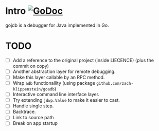 # Intro [![GoDoc](https://godoc.org/github.com/omerye/gojdb?status.svg)](https://godoc.org/github.com/omerye/gojdb/jdwp)

gojdb is a debugger for Java implemented in Go.

# TODO

* [ ] Add a reference to the original project (inside LIECENCE) (plus the commit on copy)
* [ ] Another abstraction layer for remote debugging.
* [ ] Make this layer callable by an RPC method.
* [ ] Wrap `adb` functionallity (using package `github.com/zach-klippenstein/goadb`)
* [ ] Interactive command line interface layer.
* [ ] Try extending `jdwp.Value` to make it easier to cast.
* [ ] Handle single step.
* [ ] Backtrace.
* [ ] Link to source path
* [ ] Break on app startup
